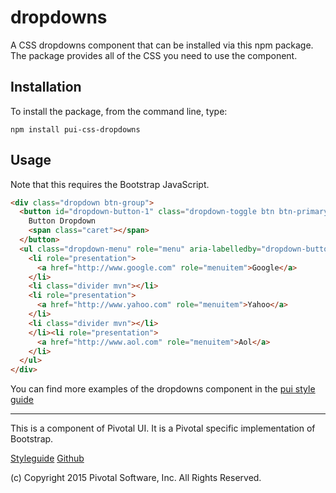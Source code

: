 # dropdowns

A CSS dropdowns component that can be installed via this npm package. The package provides all of the
CSS you need to use the component.

## Installation

To install the package, from the command line, type:

```
npm install pui-css-dropdowns
```

## Usage

Note that this requires the Bootstrap JavaScript.

```html
<div class="dropdown btn-group">
  <button id="dropdown-button-1" class="dropdown-toggle btn btn-primary" type="button" data-toggle="dropdown" aria-haspopup="true" aria-expanded="false">
    Button Dropdown
    <span class="caret"></span>
  </button>
  <ul class="dropdown-menu" role="menu" aria-labelledby="dropdown-button-1">
    <li role="presentation">
      <a href="http://www.google.com" role="menuitem">Google</a>
    </li>
    <li class="divider mvn"></li>
    <li role="presentation">
      <a href="http://www.yahoo.com" role="menuitem">Yahoo</a>
    </li>
    <li class="divider mvn"></li>
    </li><li role="presentation">
      <a href="http://www.aol.com" role="menuitem">Aol</a>
    </li>
  </ul>
</div>
```

You can find more examples of the dropdowns component in the [pui style guide](http://styleguide.pivotal.io/objects.html#dropdown)
  
*****************************************

This is a component of Pivotal UI. It is a Pivotal specific implementation of Bootstrap.

[Styleguide](http://styleguide.pivotal.io)
[Github](https://github.com/pivotal-cf/pivotal-ui)

(c) Copyright 2015 Pivotal Software, Inc. All Rights Reserved.
